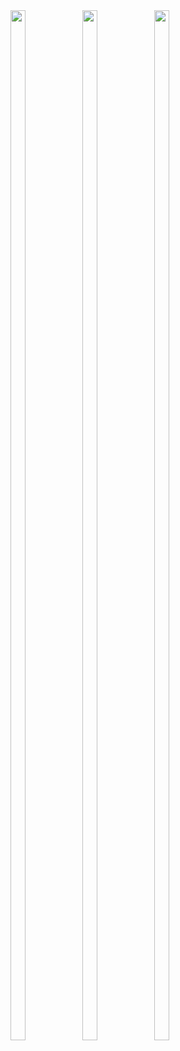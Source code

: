 <img src ="https://github.com/Sahilk0809/exam_e_commerce/assets/149374235/9c6e7791-8f7a-4939-a7fe-c2a271e3a4cb" height=65% width=22%>
<img src ="https://github.com/Sahilk0809/exam_e_commerce/assets/149374235/967a9260-9d77-4b1e-82b7-5cd5f3dd628e" height=65% width=22%>
<img src ="https://github.com/Sahilk0809/exam_e_commerce/assets/149374235/826047ad-f390-46f5-a993-39cdf02402f1" height=65% width=22%>
